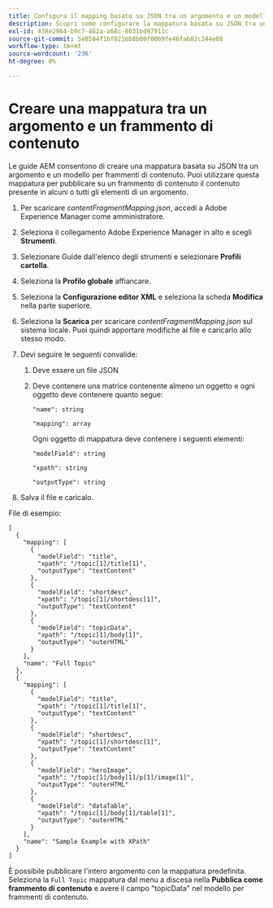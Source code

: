 ```yaml
---
title: Configura il mapping basato su JSON tra un argomento e un modello per frammenti di contenuto.
description: Scopri come configurare la mappatura basata su JSON tra un argomento e un modello per frammenti di contenuto.
exl-id: 438e2964-b9c7-462a-a68c-8031bd97911c
source-git-commit: 5e0584f1bf0216b8b00f00b9fe46fa682c244e08
workflow-type: tm+mt
source-wordcount: '236'
ht-degree: 0%

---
```


# Creare una mappatura tra un argomento e un frammento di contenuto

Le guide AEM consentono di creare una mappatura basata su JSON tra un argomento e un modello per frammenti di contenuto. Puoi utilizzare questa mappatura per pubblicare su un frammento di contenuto il contenuto presente in alcuni o tutti gli elementi di un argomento.

1. Per scaricare *contentFragmentMapping.json*, accedi a Adobe Experience Manager come amministratore.
1. Seleziona il collegamento Adobe Experience Manager in alto e scegli **Strumenti**.
1. Selezionare Guide dall&#39;elenco degli strumenti e selezionare **Profili cartella**.
1. Seleziona la **Profilo globale** affiancare.
1. Seleziona la **Configurazione editor XML** e seleziona la scheda **Modifica** nella parte superiore.
1. Seleziona la **Scarica** per scaricare *contentFragmentMapping.json*  sul sistema locale. Puoi quindi apportare modifiche al file e caricarlo allo stesso modo.

1. Devi seguire le seguenti convalide:

   1. Deve essere un file JSON
   2. Deve contenere una matrice contenente almeno un oggetto e ogni oggetto deve contenere quanto segue:


      `"name": string `

      `"mapping": array`

      Ogni oggetto di mappatura deve contenere i seguenti elementi:

      `"modelField": string`

      `"xpath": string`

      `"outputType": string`
1. Salva il file e caricalo.

File di esempio:

```
[
  {
    "mapping": [
      {
        "modelField": "title",
        "xpath": "/topic[1]/title[1]",
        "outputType": "textContent"
      },
      {
        "modelField": "shortdesc",
        "xpath": "/topic[1]/shortdesc[1]",
        "outputType": "textContent"
      },
      {
        "modelField": "topicData",
        "xpath": "/topic[1]/body[1]",
        "outputType": "outerHTML"
      }
    ],
    "name": "Full Topic"
  },
  {
    "mapping": [
      {
        "modelField": "title",
        "xpath": "/topic[1]/title[1]",
        "outputType": "textContent"
      },
      {
        "modelField": "shortdesc",
        "xpath": "/topic[1]/shortdesc[1]",
        "outputType": "textContent"
      },
      {
        "modelField": "heroImage",
        "xpath": "/topic[1]/body[1]/p[1]/image[1]",
        "outputType": "outerHTML"
      },
      {
        "modelField": "dataTable",
        "xpath": "/topic[1]/body[1]/table[1]",
        "outputType": "outerHTML"
      }
    ],
    "name": "Sample Example with XPath"
  }
]
```

È possibile pubblicare l&#39;intero argomento con la mappatura predefinita. Seleziona la `Full Topic` mappatura dal menu a discesa nella **Pubblica come frammento di contenuto** e avere il campo &quot;topicData&quot; nel modello per frammenti di contenuto.
